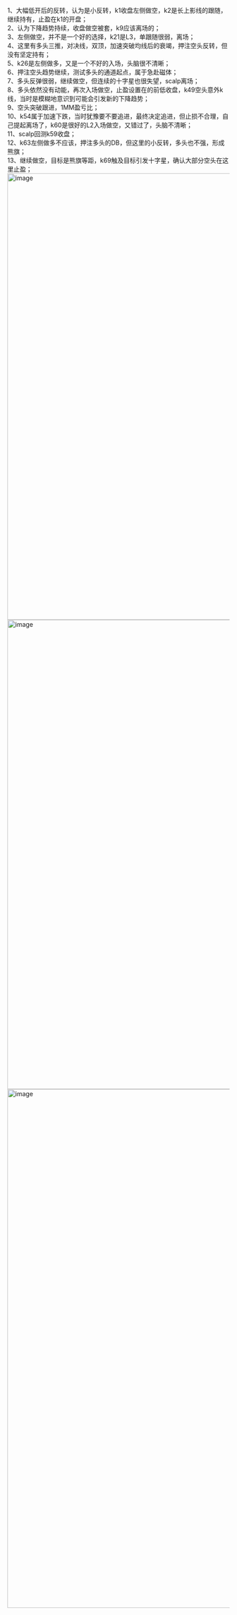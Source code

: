 1、大幅低开后的反转，认为是小反转，k1收盘左侧做空，k2是长上影线的跟随，继续持有，止盈在k1的开盘；  
2、认为下降趋势持续，收盘做空被套，k9应该离场的；  
3、左侧做空，并不是一个好的选择，k21是L3，单跟随很弱，离场；  
4、这里有多头三推，对决线，双顶，加速突破均线后的衰竭，押注空头反转，但没有坚定持有；  
5、k26是左侧做多，又是一个不好的入场，头脑很不清晰；  
6、押注空头趋势继续，测试多头的通道起点，属于急赴磁体；  
7、多头反弹很弱，继续做空，但连续的十字星也很失望，scalp离场；  
8、多头依然没有动能，再次入场做空，止盈设置在的前低收盘，k49空头意外k线，当时是模糊地意识到可能会引发新的下降趋势；  
9、空头突破跟进，1MM盈亏比；  
10、k54属于加速下跌，当时犹豫要不要追进，最终决定追进，但止损不合理，自己提起离场了，k60是很好的L2入场做空，又错过了，头脑不清晰；  
11、scalp回测k59收盘；  
12、k63左侧做多不应该，押注多头的DB，但这里的小反转，多头也不强，形成熊旗；  
13、继续做空，目标是熊旗等距，k69触及目标引发十字星，确认大部分空头在这里止盈；
<img width="2676" height="1012" alt="image" src="https://github.com/user-attachments/assets/927c8281-f5d2-40c9-a9c0-3615910edc1f" />
<img width="2416" height="1064" alt="image" src="https://github.com/user-attachments/assets/1f33066f-842b-40f6-95b7-57fae58cd3cb" />
<img width="2264" height="1176" alt="image" src="https://github.com/user-attachments/assets/216427f4-77fa-4507-93ed-7c6bceca3314" />

